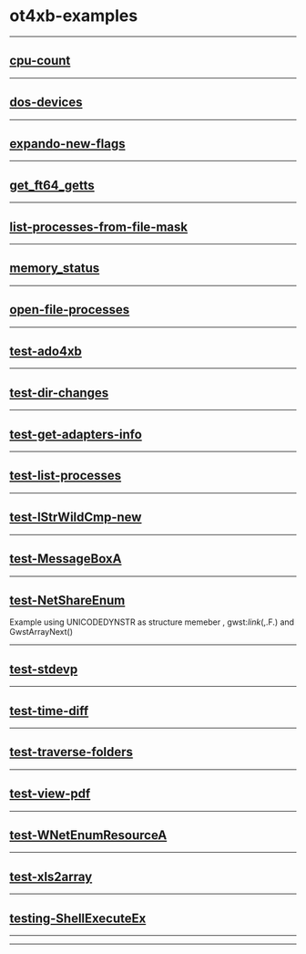 # ot4xb-examples   
------ 
 
## [cpu-count](cpu-count)         
          
 
          
----          
## [dos-devices](dos-devices)         
          
 
          
----          
## [expando-new-flags](expando-new-flags)         
          
 
          
----          
## [get_ft64_getts](get_ft64_getts)         
          
 
          
----          
## [list-processes-from-file-mask](list-processes-from-file-mask)         
          
 
          
----          
## [memory_status](memory_status)         
          
 
          
----          
## [open-file-processes](open-file-processes)         
          
 
          
----          
## [test-ado4xb](test-ado4xb)         
          
 
          
----          
## [test-dir-changes](test-dir-changes)         
          
 
          
----          
## [test-get-adapters-info](test-get-adapters-info)         
          
 
          
----          
## [test-list-processes](test-list-processes)         
          
 
          
----          
## [test-lStrWildCmp-new](test-lStrWildCmp-new)         
          
 
          
----          
## [test-MessageBoxA](test-MessageBoxA)         
          
 
          
----          
## [test-NetShareEnum](test-NetShareEnum)         
          
Example using UNICODEDYNSTR as structure memeber ,  gwst:_link_(<pt>,.F.) and GwstArrayNext(<st>)

          
----          
## [test-stdevp](test-stdevp)         
          
 
          
----          
## [test-time-diff](test-time-diff)         
          
 
          
----          
## [test-traverse-folders](test-traverse-folders)         
          
 
          
----          
## [test-view-pdf](test-view-pdf)         
          
 
          
----          
## [test-WNetEnumResourceA](test-WNetEnumResourceA)         
          
 
          
----          
## [test-xls2array](test-xls2array)         
          
 
          
----          
## [testing-ShellExecuteEx](testing-ShellExecuteEx)         
          
 
          
----          
------ 
